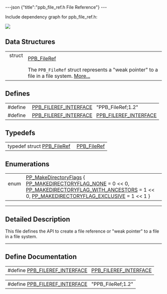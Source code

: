 ---json {"title":"ppb_file_ref.h File Reference"} ---

Include dependency graph for ppb_file_ref.h:

![](/docs/native-client/pepper_beta/c/ppb__file__ref_8h__incl.png)

## Data Structures

<table><tbody><tr class="odd"><td style="text-align: right;">struct  </td><td><a href="/docs/native-client/pepper_beta/c/struct_p_p_b___file_ref__1__2/" class="el">PPB_FileRef</a></td></tr><tr class="even"><td style="text-align: right;"> </td><td>The <code>PPB_FileRef</code> struct represents a "weak pointer" to a file in a file system. <a href="/docs/native-client/pepper_beta/c/struct_p_p_b___file_ref__1__2#details">More...</a><br />
</td></tr></tbody></table>

## Defines

<table><tbody><tr class="odd"><td style="text-align: right;">#define </td><td><a href="/docs/native-client/pepper_beta/c/ppb__file__ref_8h#a4752245ebf41b0ebee2c50019ec2bbe4" class="el">PPB_FILEREF_INTERFACE</a>   "PPB_FileRef;1.2"</td></tr><tr class="even"><td style="text-align: right;">#define </td><td><a href="/docs/native-client/pepper_beta/c/ppb__file__ref_8h#a00615ce99f7d6774b0fc5c8f0326f0ba" class="el">PPB_FILEREF_INTERFACE</a>   <a href="/docs/native-client/pepper_beta/c/ppb__file__ref_8h#a4752245ebf41b0ebee2c50019ec2bbe4" class="el">PPB_FILEREF_INTERFACE</a></td></tr></tbody></table>

## Typedefs

<table><tbody><tr class="odd"><td style="text-align: right;">typedef struct <a href="/docs/native-client/pepper_beta/c/struct_p_p_b___file_ref__1__2/" class="el">PPB_FileRef</a> </td><td><a href="/docs/native-client/pepper_beta/c/group___interfaces#gaafdfc08014561cc1479f7f1424e4c4ab" class="el">PPB_FileRef</a></td></tr></tbody></table>

## Enumerations

<table><tbody><tr class="odd"><td style="text-align: right;">enum  </td><td><a href="/docs/native-client/pepper_beta/c/group___enums#gadcb0a92e6ca510586c3f34088d35dc9f" class="el">PP_MakeDirectoryFlags</a> { <a href="/docs/native-client/pepper_beta/c/group___enums#ggadcb0a92e6ca510586c3f34088d35dc9fafeeef418b62780276c4671a57196ad3f" class="el">PP_MAKEDIRECTORYFLAG_NONE</a> = 0 &lt;&lt; 0, <a href="/docs/native-client/pepper_beta/c/group___enums#ggadcb0a92e6ca510586c3f34088d35dc9fa5c7f89c8784c9d8abfaeae51d9cb84ba" class="el">PP_MAKEDIRECTORYFLAG_WITH_ANCESTORS</a> = 1 &lt;&lt; 0, <a href="/docs/native-client/pepper_beta/c/group___enums#ggadcb0a92e6ca510586c3f34088d35dc9fa34dd5b5ba9af9e5c820d3c6e21fc2094" class="el">PP_MAKEDIRECTORYFLAG_EXCLUSIVE</a> = 1 &lt;&lt; 1 }</td></tr></tbody></table>

---

<span id="details" class="anchor" style="margin: 0;"></span>

## Detailed Description

This file defines the API to create a file reference or "weak pointer" to a file in a file system.

---

## Define Documentation

<span id="a00615ce99f7d6774b0fc5c8f0326f0ba" class="anchor" style="margin: 0;"></span>

<table><tbody><tr class="odd"><td>#define <a href="/docs/native-client/pepper_beta/c/ppb__file__ref_8h#a00615ce99f7d6774b0fc5c8f0326f0ba" class="el">PPB_FILEREF_INTERFACE</a>   <a href="/docs/native-client/pepper_beta/c/ppb__file__ref_8h#a4752245ebf41b0ebee2c50019ec2bbe4" class="el">PPB_FILEREF_INTERFACE</a></td></tr></tbody></table>

<span id="a4752245ebf41b0ebee2c50019ec2bbe4" class="anchor" style="margin: 0;"></span>

<table><tbody><tr class="odd"><td>#define <a href="/docs/native-client/pepper_beta/c/ppb__file__ref_8h#a4752245ebf41b0ebee2c50019ec2bbe4" class="el">PPB_FILEREF_INTERFACE</a>   "PPB_FileRef;1.2"</td></tr></tbody></table>
